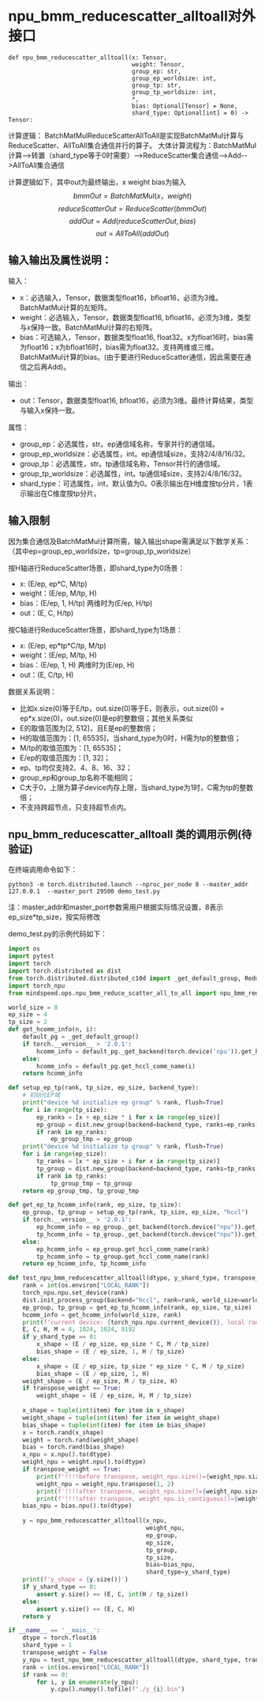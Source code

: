 # npu_bmm_reducescatter_alltoall对外接口
```
def npu_bmm_reducescatter_alltoall(x: Tensor,
                                   weight: Tensor,
                                   group_ep: str,
                                   group_ep_worldsize: int,
                                   group_tp: str,
                                   group_tp_worldsize: int,
                                   *,
                                   bias: Optional[Tensor] = None,
                                   shard_type: Optional[int] = 0) -> Tensor:
```

计算逻辑：
BatchMatMulReduceScatterAllToAll是实现BatchMatMul计算与ReduceScatter、AllToAll集合通信并行的算子。
大体计算流程为：BatchMatMul计算-->转置（shard_type等于0时需要）-->ReduceScatter集合通信-->Add-->AllToAll集合通信

计算逻辑如下，其中out为最终输出，x weight bias为输入
$$
 bmmOut = BatchMatMul(x，weight)
$$
$$
 reduceScatterOut = ReduceScatter(bmmOut)
$$
$$
 addOut = Add(reduceScatterOut, bias)
$$
$$
 out = AllToAll(addOut)
$$

## 输入输出及属性说明：
输入：
- x：必选输入，Tensor，数据类型float16，bfloat16，必须为3维。BatchMatMul计算的左矩阵。
- weight：必选输入，Tensor，数据类型float16, bfloat16，必须为3维，类型与x保持一致。BatchMatMul计算的右矩阵。
- bias：可选输入，Tensor，数据类型float16, float32。x为float16时，bias需为float16；x为bfloat16时，bias需为float32。支持两维或三维。BatchMatMul计算的bias。(由于要进行ReduceScatter通信，因此需要在通信之后再Add)。

输出：
- out：Tensor，数据类型float16, bfloat16，必须为3维。最终计算结果，类型与输入x保持一致。

属性：
- group_ep：必选属性，str。ep通信域名称，专家并行的通信域。
- group_ep_worldsize：必选属性，int。ep通信域size，支持2/4/8/16/32。
- group_tp：必选属性，str。tp通信域名称，Tensor并行的通信域。
- group_tp_worldsize：必选属性，int。tp通信域size，支持2/4/8/16/32。
- shard_type：可选属性，int，默认值为0。0表示输出在H维度按tp分片，1表示输出在C维度按tp分片。


## 输入限制
因为集合通信及BatchMatMul计算所需，输入输出shape需满足以下数学关系：（其中ep=group_ep_worldsize，tp=group_tp_worldsize）

按H轴进行ReduceScatter场景，即shard_type为0场景：
- x: (E/ep, ep\*C, M/tp) 
- weight：(E/ep, M/tp, H)
- bias：(E/ep, 1, H/tp)  两维时为(E/ep, H/tp)
- out：(E, C, H/tp)

按C轴进行ReduceScatter场景，即shard_type为1场景：
- x: (E/ep, ep\*tp\*C/tp, M/tp) 
- weight：(E/ep, M/tp, H)
- bias：(E/ep, 1, H)    两维时为(E/ep, H)
- out：(E, C/tp, H)

数据关系说明：
- 比如x.size(0)等于E/tp，out.size(0)等于E，则表示，out.size(0) = ep\*x.size(0)，out.size(0)是ep的整数倍；其他关系类似
- E的取值范围为[2, 512]，且E是ep的整数倍；
- H的取值范围为：[1, 65535]，当shard_type为0时，H需为tp的整数倍；
- M/tp的取值范围为：[1, 65535]；
- E/ep的取值范围为：[1, 32]；
- ep、tp均仅支持2、4、8、16、32；
- group_ep和group_tp名称不能相同；
- C大于0，上限为算子device内存上限，当shard_type为1时，C需为tp的整数倍；
- 不支持跨超节点，只支持超节点内。

## npu_bmm_reducescatter_alltoall 类的调用示例(待验证)
在终端调用命令如下：
```
python3 -m torch.distributed.launch --nproc_per_node 8 --master_addr 127.0.0.1  --master_port 29500 demo_test.py
```
注：master_addr和master_port参数需用户根据实际情况设置，8表示ep_size*tp_size，按实际修改 

demo_test.py的示例代码如下：
```python
import os
import pytest
import torch
import torch.distributed as dist
from torch.distributed.distributed_c10d import _get_default_group, ReduceOp
import torch_npu
from mindspeed.ops.npu_bmm_reduce_scatter_all_to_all import npu_bmm_reducescatter_alltoall

world_size = 8
ep_size = 4
tp_size = 2
def get_hcomm_info(n, i):
    default_pg = _get_default_group()
    if torch.__version__ > '2.0.1':
        hcomm_info = default_pg._get_backend(torch.device('npu')).get_hccl_comm_name(i)
    else:
        hcomm_info = default_pg.get_hccl_comm_name(i)
    return hcomm_info

def setup_ep_tp(rank, tp_size, ep_size, backend_type):
    # 初始化EP域
    print("device %d initialize ep group" % rank, flush=True)
    for i in range(tp_size):
        ep_ranks = [x + ep_size * i for x in range(ep_size)]
        ep_group = dist.new_group(backend=backend_type, ranks=ep_ranks)
        if rank in ep_ranks:
            ep_group_tmp = ep_group
    print("device %d initialize tp group" % rank, flush=True)
    for i in range(ep_size):
        tp_ranks = [x * ep_size + i for x in range(tp_size)]
        tp_group = dist.new_group(backend=backend_type, ranks=tp_ranks)
        if rank in tp_ranks:
            tp_group_tmp = tp_group
    return ep_group_tmp, tp_group_tmp

def get_ep_tp_hcomm_info(rank, ep_size, tp_size):
    ep_group, tp_group = setup_ep_tp(rank, tp_size, ep_size, "hccl")
    if torch.__version__ > '2.0.1':
        ep_hcomm_info = ep_group._get_backend(torch.device("npu")).get_hccl_comm_name(rank)
        tp_hcomm_info = tp_group._get_backend(torch.device("npu")).get_hccl_comm_name(rank)
    else:
        ep_hcomm_info = ep_group.get_hccl_comm_name(rank)
        tp_hcomm_info = tp_group.get_hccl_comm_name(rank)
    return ep_hcomm_info, tp_hcomm_info

def test_npu_bmm_reducescatter_alltoall(dtype, y_shard_type, transpose_weight):
    rank = int(os.environ["LOCAL_RANK"])
    torch_npu.npu.set_device(rank)
    dist.init_process_group(backend="hccl", rank=rank, world_size=world_size)
    ep_group, tp_group = get_ep_tp_hcomm_info(rank, ep_size, tp_size)
    hcomm_info = get_hcomm_info(world_size, rank)
    print(f'current device: {torch_npu.npu.current_device()}, local rank = {rank}, hcomm_info = {ep_group}, {tp_group}')
    E, C, H, M = 4, 1024, 1024, 8192
    if y_shard_type == 0:
        x_shape = (E / ep_size, ep_size * C, M / tp_size)
        bias_shape = (E / ep_size, 1, H / tp_size)
    else:
        x_shape = (E / ep_size, tp_size * ep_size * C, M / tp_size)
        bias_shape = (E / ep_size, 1, H)
    weight_shape = (E / ep_size, M / tp_size, H)
    if transpose_weight == True:
        weight_shape = (E / ep_size, H, M / tp_size)
    
    x_shape = tuple(int(item) for item in x_shape)
    weight_shape = tuple(int(item) for item in weight_shape)
    bias_shape = tuple(int(item) for item in bias_shape)
    x = torch.rand(x_shape)
    weight = torch.rand(weight_shape)
    bias = torch.rand(bias_shape)
    x_npu = x.npu().to(dtype)
    weight_npu = weight.npu().to(dtype)
    if transpose_weight == True:
        print(f'!!!!before transpose, weight_npu.size()={weight_npu.size()}')
        weight_npu = weight_npu.transpose(1, 2)
        print(f'!!!!after transpose, weight_npu.size()={weight_npu.size()}')
        print(f'!!!!after transpose, weight_npu.is_contiguous()={weight_npu.is_contiguous()}')
    bias_npu = bias.npu().to(dtype)
    
    y = npu_bmm_reducescatter_alltoall(x_npu,
                                       weight_npu,
                                       ep_group,
                                       ep_size,
                                       tp_group,
                                       tp_size,
                                       bias=bias_npu,
                                       shard_type=y_shard_type)
    print(f'y_shape = {y.size()}')
    if y_shard_type == 0:
        assert y.size() == (E, C, int(H / tp_size))
    else:
        assert y.size() == (E, C, H)
    return y

if __name__ == '__main__':
    dtype = torch.float16
    shard_type = 1
    transpose_weight = False
    y_npu = test_npu_bmm_reducescatter_alltoall(dtype, shard_type, transpose_weight)
    rank = int(os.environ["LOCAL_RANK"])
    if rank == 0:
        for i, y in enumerate(y_npu):
            y.cpu().numpy().tofile(f"./y_{i}.bin")

```
